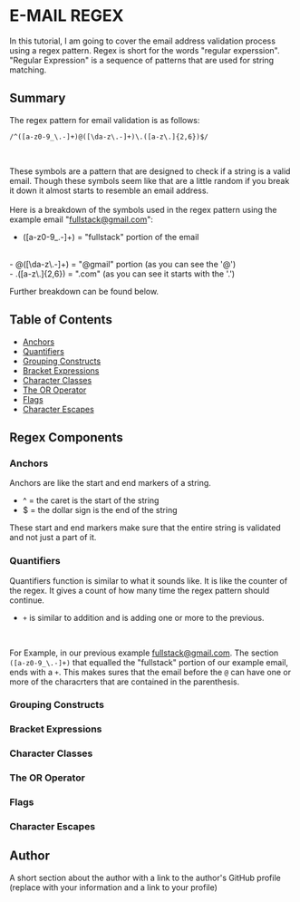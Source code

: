 # E-MAIL REGEX

In this tutorial, I am going to cover the email address validation process using a regex pattern. Regex is short for the words "regular experssion". "Regular Expression" is a sequence of patterns that are used for string matching.  

## Summary

The regex pattern for email validation is as follows:
<br>

`/^([a-z0-9_\.-]+)@([\da-z\.-]+)\.([a-z\.]{2,6})$/`

<br>

These symbols are a pattern that are designed to check if a string is a valid email. Though these symbols seem like that are a little random if you break it down it almost starts to resemble an email address.
<br>
<br>
Here is a breakdown of the symbols used in the regex pattern using the example email "fullstack@gmail.com":
<br>
- ([a-z0-9_\.-]+) = "fullstack" portion of the email
<br>
- @([\da-z\.-]+) = "@gmail" portion (as you can see the '@')
<br>
- .([a-z\.]{2,6}) = ".com" (as you can see it starts with the '.')
<br>

Further breakdown can be found below.


## Table of Contents

- [Anchors](#anchors)
- [Quantifiers](#quantifiers)
- [Grouping Constructs](#grouping-constructs)
- [Bracket Expressions](#bracket-expressions)
- [Character Classes](#character-classes)
- [The OR Operator](#the-or-operator)
- [Flags](#flags)
- [Character Escapes](#character-escapes)

## Regex Components

### Anchors
Anchors are like the start and end markers of a string.
<br>
- ^ = the caret is the start of the string
- $ = the dollar sign is the end of the string

These start and end markers make sure that the entire string is validated and not just a part of it.

### Quantifiers
Quantifiers function is similar to what it sounds like. It is like the counter of the regex. It gives a count of how many time the regex pattern should continue.
<br>
- `+` is similar to addition and is adding one or more to the previous.
<br>

For Example, in our previous example fullstack@gmail.com. The section `([a-z0-9_\.-]+)` that equalled the "fullstack" portion of our example email, ends with a `+`. This makes sures that the email before the `@` can have one or more of the characrters that are contained in the parenthesis.
### Grouping Constructs

### Bracket Expressions

### Character Classes

### The OR Operator

### Flags

### Character Escapes

## Author

A short section about the author with a link to the author's GitHub profile (replace with your information and a link to your profile)
